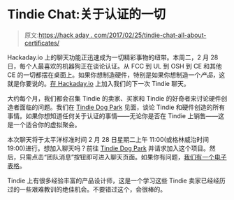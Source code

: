 # Tindie Chat:关于认证的一切

> 原文:[https://hack aday . com/2017/02/25/tindie-chat-all-about-certificates/](https://hackaday.com/2017/02/25/tindie-chat-all-about-certifications/)

Hackaday.io 上的聊天功能正迅速成为一切精彩事物的纽带。本周二，2 月 28 日，每个人最喜欢的机器狗正在谈论认证。从 FCC 到 UL 到 OSH 到 CE 和其他 CE 的一切都摆在桌面上。如果你想制造硬件，特别是如果你想制造一个*产品*，这就是你要说的。[在 Hackaday.io](https://hackaday.io/project/19393-tindie-dog-park/log/53344-next-tindiechat-feb-28-2017-certifications-fcc-osh-ce-and-more) 上加入我们的下一次 Tindie 聊天。

大约每个月，我们都会召集 Tindie 的卖家、买家和 Tindie 的好奇者来讨论硬件创造者面临的问题。我们在 [Tindie Dog Park](https://hackaday.io/project/19393-tindie-dog-park) 见面，谈论 Tindie 和硬件创造的所有事情。如果你想知道任何关于认证的事情——无论你是否在 Tindie 上销售——这是一个适合你的虚拟聚会。

本次聊天将于太平洋标准时间 2 月 28 日星期二上午 11:00(或格林威治时间 19:00)进行。想加入聊天吗？前往 [Tindie Dog Park](https://hackaday.io/project/19393-tindie-dog-park) 并请求加入这个项目。然后，只需点击“团队消息”按钮即可进入聊天页面。如果你有问题，[我们有一个电子表格](https://docs.google.com/spreadsheets/d/1fjg6d_P5X8G3S2_oS8ZAS3araAGHciqVTALV3ghf25g/edit#gid=1843618346)。

Tindie 上有很多经验丰富的产品设计师，这是一个学习这些 Tindie 卖家已经经历过的一些艰难教训的绝佳机会。不要错过这个，会很棒的。